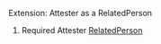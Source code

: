 Extension: Attester as a RelatedPerson

1. Required Attester [RelatedPerson](http://hl7.org/fhir/STU3/relatedperson.html)

